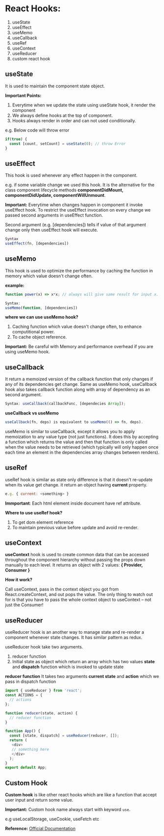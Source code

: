 # React Hooks:
1. useState
2. useEffect
3. useMemo
4. useCallback
5. useRef
6. useContext
7. useReducer
8. custom react hook


## useState
It is used to maintain the component state object.

**Important Points:**
  1. Everytime when we update the state using useState hook, it render the component
  2.  We always define hooks at the top of component.
  3. Hooks always render in order and can not used conditionally.
  
  e.g. Below code will throw error

```js
if(true) {
  const [count, setCount] = useState(0); // throw Error
}
```

## useEffect
This hook is used whenever any effect happen in the component. 

e.g. if some variable change we used this hook.
It is the alternative for the class component lifecycle methods **componentDidMount, componentDidUpdate, componentWillUnmount**.

**Important:**
Everytime when changes happen in component it invoke useEffect hook. To restrict the useEffect invocation on every change 
we passed second arguments in useEffect function.

Second argument (e.g. [dependencies]) tells if value of that argument change only then useEffect hook will execute.

```js
Syntax
useEffect(fn, [dependencies])
```

## useMemo
This hook is used to optimize the performance by caching the function in memory which value doesn't change often.

**example:** 
```js
function power(x) => x*x; // always will give same result for input x.

Syntax: 
useMemo(function, [dependencies])
```
**where we can use useMemo hook?**
  1. Caching function which value doesn't change often, to enhance computitional power.
  2. To cache object reference.

**Important:** 
Be careful with Memory and performance overhead if you are using useMemo hook.


## useCallback
It return a memoized version of the callback function that only changes if any of its dependencies get change.
Same as useMemo hook, useCallback hook also takes callback function along with array of dependency as an second argument.

```js
Syntax: useCallback(callbackFunc, [dependecies Array]);
```

**useCallback vs useMemo**

```js
useCallback(fn, deps) is equivalent to useMemo(() => fn, deps).
```
useMemo is similar to useCallback, except it allows you to apply memoization to any value type (not just functions).
It does this by accepting a function which returns the value and then that function is only called when the value
needs to be retrieved (which typically will only happen once each time an
element in the dependencies array changes between renders).

## useRef
useRef hook is similar as state only difference is that it doesn't re-update when its value get change.
it return an object having **current** property.

```js
e.g. { current: <something> }
```
**Immportant**: 
Each html element inside document have ref attribute.

**Where to use useRef hook?** 
  1. To get dom element reference
  2. To maintain previous value before update and avoid re-render.

## useContext
**useContext** hook is used to create common data that can be accessed throughout the component hierarchy without passing the props down manually to each level.
It returns an object with 2 values: **{ Provider, Consumer }**

**How it work?**

Call useContext, pass in the context object you got from React.createContext, and out pops the value.
The only thing to watch out for is that you have to pass the whole context object to useContext – not just the Consumer!

## useReducer

useReducer hook is an another way to manage state and re-render a component whenever state changes.
It has similar pattern as redux.

useReducer hook take two arguments.
  1. reducer function
  2. Initial state as object which return an array which has two values **state** and **dispatch** function which is invoked to update state

**reducer function**
It takes two arguments **current state** and **action** which we pass in dispatch function


```js
import { useReducer } from 'react';
const ACTIONS = {
  // actions
};

function reducer(state, action) {
  // reducer function
}

function App() {
  const [state, dispatch] = useReducer(reducer, []);
  return (
   <div>
   // something here
   </div>
  );
}
export default App;
```

## Custom Hook
**Custom hook** is like other react hooks which are like a function that accept user input and return some value.

**Important:**
Custom hook name always start with keyword `use`. 

e.g useLocalStorage, useCookie, useFetch etc





**Reference:**
[Official Documentation](https://reactjs.org/docs/hooks-intro.html)
